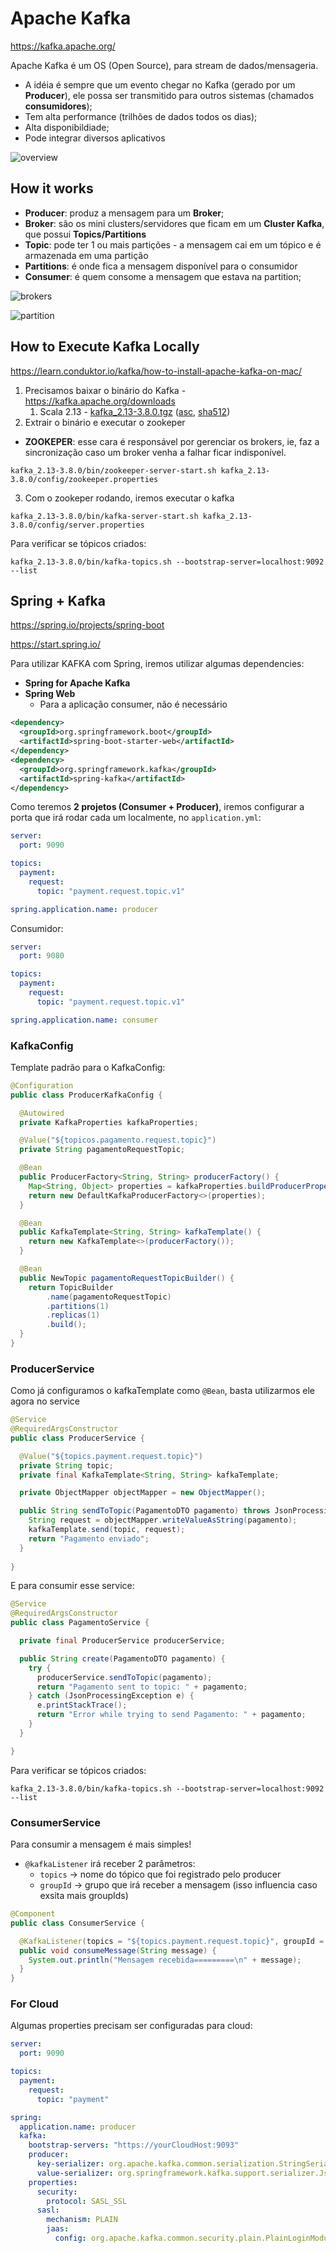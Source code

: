 # Apache Kafka

 

https://kafka.apache.org/

Apache Kafka é um OS (Open Source), para stream de dados/mensageria.

* A idéia é sempre que um evento chegar no Kafka (gerado por um **Producer**), ele possa ser transmitido para outros sistemas (chamados **consumidores**);
* Tem alta performance (trilhões de dados todos os dias);
* Alta disponibildiade;
* Pode integrar diversos aplicativos

![overview](./imageResource/overview.png)

## How it works

* **Producer**: produz a mensagem para um **Broker**;
* **Broker**: são os mini clusters/servidores que ficam em um **Cluster Kafka**, que possui **Topics/Partitions**
* **Topic**: pode ter 1 ou mais partições - a mensagem cai em um tópico e é armazenada em uma partição
* **Partitions**: é onde fica a mensagem disponível para o consumidor
* **Consumer**: é quem consome a mensagem que estava na partition;

![brokers](./imageResource/brokers.png)

![partition](/Users/igorgomesromerovilela/Development/NotesInGeneral/kafka/imageResource/partition.png)



## How to Execute Kafka Locally

https://learn.conduktor.io/kafka/how-to-install-apache-kafka-on-mac/

1. Precisamos baixar o binário do Kafka - https://kafka.apache.org/downloads
   1. Scala 2.13  - [kafka_2.13-3.8.0.tgz](https://downloads.apache.org/kafka/3.8.0/kafka_2.13-3.8.0.tgz) ([asc](https://downloads.apache.org/kafka/3.8.0/kafka_2.13-3.8.0.tgz.asc), [sha512](https://downloads.apache.org/kafka/3.8.0/kafka_2.13-3.8.0.tgz.sha512))
2. Extrair o binário e executar o zookeper

* **ZOOKEPER**: esse cara é responsável por gerenciar os brokers, ie, faz a sincronização caso um broker venha a falhar ficar indisponível.

```shell
kafka_2.13-3.8.0/bin/zookeeper-server-start.sh kafka_2.13-3.8.0/config/zookeeper.properties
```

3. Com o zookeper rodando, iremos executar o kafka

```shell
kafka_2.13-3.8.0/bin/kafka-server-start.sh kafka_2.13-3.8.0/config/server.properties
```



Para verificar se tópicos criados:

```shell
kafka_2.13-3.8.0/bin/kafka-topics.sh --bootstrap-server=localhost:9092 --list
```





## Spring + Kafka

https://spring.io/projects/spring-boot

https://start.spring.io/

Para utilizar KAFKA com Spring, iremos utilizar algumas dependencies:

* **Spring for Apache Kafka**
* **Spring Web**
  * Para a aplicação consumer, não é necessário

```xml
<dependency>
  <groupId>org.springframework.boot</groupId>
  <artifactId>spring-boot-starter-web</artifactId>
</dependency>
<dependency>
  <groupId>org.springframework.kafka</groupId>
  <artifactId>spring-kafka</artifactId>
</dependency>
```



Como teremos **2 projetos (Consumer + Producer)**, iremos configurar a porta que irá rodar cada um localmente, no `application.yml`:

```yaml
server:
  port: 9090

topics:
  payment:
    request:
      topic: "payment.request.topic.v1"

spring.application.name: producer
```

Consumidor:

```yaml
server:
  port: 9080

topics:
  payment:
    request:
      topic: "payment.request.topic.v1"

spring.application.name: consumer
```



### KafkaConfig

Template padrão para o KafkaConfig:

```java
@Configuration
public class ProducerKafkaConfig {

  @Autowired
  private KafkaProperties kafkaProperties;

  @Value("${topicos.pagamento.request.topic}")
  private String pagamentoRequestTopic;

  @Bean
  public ProducerFactory<String, String> producerFactory() {
    Map<String, Object> properties = kafkaProperties.buildProducerProperties();
    return new DefaultKafkaProducerFactory<>(properties);
  }

  @Bean
  public KafkaTemplate<String, String> kafkaTemplate() {
    return new KafkaTemplate<>(producerFactory());
  }

  @Bean
  public NewTopic pagamentoRequestTopicBuilder() {
    return TopicBuilder
        .name(pagamentoRequestTopic)
        .partitions(1)
        .replicas(1)
        .build();
  }
}
```

### ProducerService

Como já configuramos o kafkaTemplate como `@Bean`, basta utilizarmos ele agora no service

```java
@Service
@RequiredArgsConstructor
public class ProducerService {

  @Value("${topics.payment.request.topic}")
  private String topic;
  private final KafkaTemplate<String, String> kafkaTemplate;

  private ObjectMapper objectMapper = new ObjectMapper();

  public String sendToTopic(PagamentoDTO pagamento) throws JsonProcessingException {
    String request = objectMapper.writeValueAsString(pagamento);
    kafkaTemplate.send(topic, request);
    return "Pagamento enviado";
  }
  
}
```

E para consumir esse service:

```java
@Service
@RequiredArgsConstructor
public class PagamentoService {

  private final ProducerService producerService;

  public String create(PagamentoDTO pagamento) {
    try {
      producerService.sendToTopic(pagamento);
      return "Pagamento sent to topic: " + pagamento;
    } catch (JsonProcessingException e) {
      e.printStackTrace();
      return "Error while trying to send Pagamento: " + pagamento;
    }
  }

}
```

Para verificar se tópicos criados:

```shell
kafka_2.13-3.8.0/bin/kafka-topics.sh --bootstrap-server=localhost:9092 --list
```



### ConsumerService

Para consumir a mensagem é mais simples!

* `@kafkaListener` irá receber 2 parâmetros:
  * `topics` -> nome do tópico que foi registrado pelo producer
  * `groupId` -> grupo que irá receber a mensagem (isso influencia caso exsita mais groupIds)

```java
@Component
public class ConsumerService {

  @KafkaListener(topics = "${topics.payment.request.topic}", groupId = "pagamento-request-1")
  public void consumeMessage(String message) {
    System.out.println("Mensagem recebida=========\n" + message);
  }
}
```



### For Cloud

Algumas properties precisam ser configuradas para cloud:

```yaml
server:
  port: 9090

topics:
  payment:
    request:
      topic: "payment"

spring:
  application.name: producer
  kafka:
    bootstrap-servers: "https://yourCloudHost:9093"
    producer:
      key-serializer: org.apache.kafka.common.serialization.StringSerializer
      value-serializer: org.springframework.kafka.support.serializer.JsonSerializer
    properties:
      security:
        protocol: SASL_SSL
      sasl:
        mechanism: PLAIN
        jaas:
          config: org.apache.kafka.common.security.plain.PlainLoginModule required username="yourCloudUser" password="yourPassword";

```

